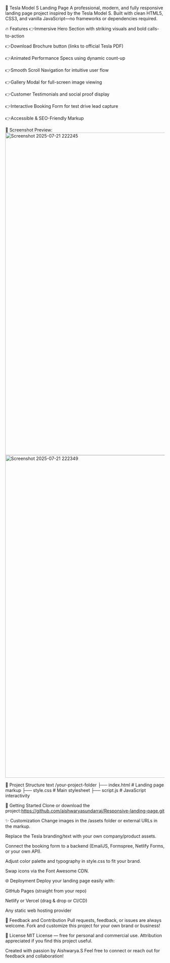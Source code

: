 🚗 Tesla Model S Landing Page
A professional, modern, and fully responsive landing page project inspired by the Tesla Model S. Built with clean HTML5, CSS3, and vanilla JavaScript—no frameworks or dependencies required.

🔥 Features
👉Immersive Hero Section with striking visuals and bold calls-to-action

👉Download Brochure button (links to official Tesla PDF)

👉Animated Performance Specs using dynamic count-up

👉Smooth Scroll Navigation for intuitive user flow

👉Gallery Modal for full-screen image viewing

👉Customer Testimonials and social proof display

👉Interactive Booking Form for test drive lead capture

👉Accessible & SEO-Friendly Markup

📸 Screenshot Preview:
<img width="1920" height="1020" alt="Screenshot 2025-07-21 222245" src="https://github.com/user-attachments/assets/35a7f6a7-94f1-4cb9-a858-e6824b988783" />
<img width="1920" height="1020" alt="Screenshot 2025-07-21 222349" src="https://github.com/user-attachments/assets/ea8b6d23-e8f7-4462-a194-8b41118a1113" />


📁 Project Structure
text
/your-project-folder
├── index.html          # Landing page markup
├── style.css           # Main stylesheet
├── script.js           # JavaScript interactivity

🚀 Getting Started
Clone or download the project:https://github.com/aishwaryasundarraj/Responsive-landing-page.git


✨ Customization
Change images in the /assets folder or external URLs in the markup.

Replace the Tesla branding/text with your own company/product assets.

Connect the booking form to a backend (EmailJS, Formspree, Netlify Forms, or your own API).

Adjust color palette and typography in style.css to fit your brand.

Swap icons via the Font Awesome CDN.

🌐 Deployment
Deploy your landing page easily with:

GitHub Pages (straight from your repo)

Netlify or Vercel (drag & drop or CI/CD)

Any static web hosting provider

📩 Feedback and Contribution
Pull requests, feedback, or issues are always welcome.
Fork and customize this project for your own brand or business!

📄 License
MIT License — free for personal and commercial use.
Attribution appreciated if you find this project useful.

Created with passion by Aishwarya.S
Feel free to connect or reach out for feedback and collaboration!
